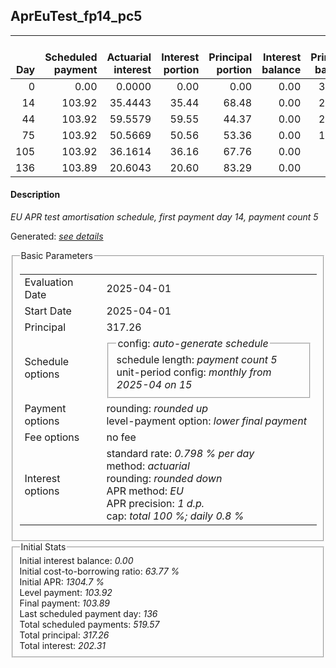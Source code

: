 <h2>AprEuTest_fp14_pc5</h2>
<table>
    <thead style="vertical-align: bottom;">
        <th style="text-align: right;">Day</th>
        <th style="text-align: right;">Scheduled payment</th>
        <th style="text-align: right;">Actuarial interest</th>
        <th style="text-align: right;">Interest portion</th>
        <th style="text-align: right;">Principal portion</th>
        <th style="text-align: right;">Interest balance</th>
        <th style="text-align: right;">Principal balance</th>
        <th style="text-align: right;">Total actuarial interest</th>
        <th style="text-align: right;">Total interest</th>
        <th style="text-align: right;">Total principal</th>
    </thead>
    <tr style="text-align: right;">
        <td class="ci00">0</td>
        <td class="ci01" style="white-space: nowrap;">0.00</td>
        <td class="ci02">0.0000</td>
        <td class="ci03">0.00</td>
        <td class="ci04">0.00</td>
        <td class="ci05">0.00</td>
        <td class="ci06">317.26</td>
        <td class="ci07">0.0000</td>
        <td class="ci08">0.00</td>
        <td class="ci09">0.00</td>
    </tr>
    <tr style="text-align: right;">
        <td class="ci00">14</td>
        <td class="ci01" style="white-space: nowrap;">103.92</td>
        <td class="ci02">35.4443</td>
        <td class="ci03">35.44</td>
        <td class="ci04">68.48</td>
        <td class="ci05">0.00</td>
        <td class="ci06">248.78</td>
        <td class="ci07">35.4443</td>
        <td class="ci08">35.44</td>
        <td class="ci09">68.48</td>
    </tr>
    <tr style="text-align: right;">
        <td class="ci00">44</td>
        <td class="ci01" style="white-space: nowrap;">103.92</td>
        <td class="ci02">59.5579</td>
        <td class="ci03">59.55</td>
        <td class="ci04">44.37</td>
        <td class="ci05">0.00</td>
        <td class="ci06">204.41</td>
        <td class="ci07">95.0022</td>
        <td class="ci08">94.99</td>
        <td class="ci09">112.85</td>
    </tr>
    <tr style="text-align: right;">
        <td class="ci00">75</td>
        <td class="ci01" style="white-space: nowrap;">103.92</td>
        <td class="ci02">50.5669</td>
        <td class="ci03">50.56</td>
        <td class="ci04">53.36</td>
        <td class="ci05">0.00</td>
        <td class="ci06">151.05</td>
        <td class="ci07">145.5692</td>
        <td class="ci08">145.55</td>
        <td class="ci09">166.21</td>
    </tr>
    <tr style="text-align: right;">
        <td class="ci00">105</td>
        <td class="ci01" style="white-space: nowrap;">103.92</td>
        <td class="ci02">36.1614</td>
        <td class="ci03">36.16</td>
        <td class="ci04">67.76</td>
        <td class="ci05">0.00</td>
        <td class="ci06">83.29</td>
        <td class="ci07">181.7305</td>
        <td class="ci08">181.71</td>
        <td class="ci09">233.97</td>
    </tr>
    <tr style="text-align: right;">
        <td class="ci00">136</td>
        <td class="ci01" style="white-space: nowrap;">103.89</td>
        <td class="ci02">20.6043</td>
        <td class="ci03">20.60</td>
        <td class="ci04">83.29</td>
        <td class="ci05">0.00</td>
        <td class="ci06">0.00</td>
        <td class="ci07">202.3348</td>
        <td class="ci08">202.31</td>
        <td class="ci09">317.26</td>
    </tr>
</table>
<h4>Description</h4>
<p><i>EU APR test amortisation schedule, first payment day 14, payment count 5</i></p>
<p>Generated: <i><a href="../GeneratedDate.html">see details</a></i></p>
<fieldset><legend>Basic Parameters</legend>
<table>
    <tr>
        <td>Evaluation Date</td>
        <td>2025-04-01</td>
    </tr>
    <tr>
        <td>Start Date</td>
        <td>2025-04-01</td>
    </tr>
    <tr>
        <td>Principal</td>
        <td>317.26</td>
    </tr>
    <tr>
        <td>Schedule options</td>
        <td>
            <fieldset>
                <legend>config: <i>auto-generate schedule</i></legend>
                <div>schedule length: <i><i>payment count</i> 5</i></div>
                <div>unit-period config: <i>monthly from 2025-04 on 15</i></div>
            </fieldset>
        </td>
    </tr>
    <tr>
        <td>Payment options</td>
        <td>
            <div>
                <div>rounding: <i>rounded up</i></div>
                <div>level-payment option: <i>lower&nbsp;final&nbsp;payment</i></div>
            </div>
        </td>
    </tr>
    <tr>
        <td>Fee options</td>
        <td>no fee
        </td>
    </tr>
    <tr>
        <td>Interest options</td>
        <td>
            <div>
                <div>standard rate: <i>0.798 % per day</i></div>
                <div>method: <i>actuarial</i></div>
                <div>rounding: <i>rounded down</i></div>
                <div>APR method: <i>EU</i></div>
                <div>APR precision: <i>1 d.p.</i></div>
                <div>cap: <i>total 100 %; daily 0.8 %</div>
            </div>
        </td>
    </tr>
</table></fieldset>
<fieldset><legend>Initial Stats</legend>
<div>
    <div>Initial interest balance: <i>0.00</i></div>
    <div>Initial cost-to-borrowing ratio: <i>63.77 %</i></div>
    <div>Initial APR: <i>1304.7 %</i></div>
    <div>Level payment: <i>103.92</i></div>
    <div>Final payment: <i>103.89</i></div>
    <div>Last scheduled payment day: <i>136</i></div>
    <div>Total scheduled payments: <i>519.57</i></div>
    <div>Total principal: <i>317.26</i></div>
    <div>Total interest: <i>202.31</i></div>
</div></fieldset>